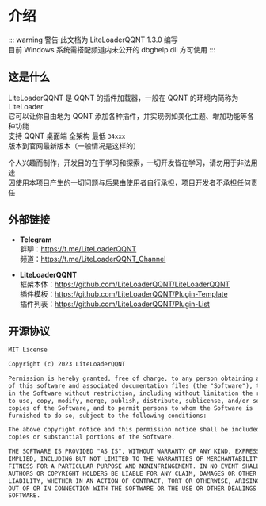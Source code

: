 # 介绍

::: warning 警告
此文档为 LiteLoaderQQNT 1.3.0 编写  
目前 Windows 系统需搭配频道内未公开的 dbghelp.dll 方可使用
:::

## 这是什么

LiteLoaderQQNT 是 QQNT 的插件加载器，一般在 QQNT 的环境内简称为 LiteLoader  
它可以让你自由地为 QQNT 添加各种插件，并实现例如美化主题、增加功能等各种功能  
支持 QQNT 桌面端 全架构 最低 `34xxx` 版本到官网最新版本（一般情况是这样的）

个人兴趣而制作，开发目的在于学习和探索，一切开发皆在学习，请勿用于非法用途  
因使用本项目产生的一切问题与后果由使用者自行承担，项目开发者不承担任何责任

## 外部链接

- **Telegram**  
群聊：<https://t.me/LiteLoaderQQNT>  
频道：<https://t.me/LiteLoaderQQNT_Channel>

- **LiteLoaderQQNT**  
框架本体：<https://github.com/LiteLoaderQQNT/LiteLoaderQQNT>  
插件模板：<https://github.com/LiteLoaderQQNT/Plugin-Template>  
插件列表：<https://github.com/LiteLoaderQQNT/Plugin-List>

## 开源协议

```txt
MIT License

Copyright (c) 2023 LiteLoaderQQNT

Permission is hereby granted, free of charge, to any person obtaining a copy
of this software and associated documentation files (the "Software"), to deal
in the Software without restriction, including without limitation the rights
to use, copy, modify, merge, publish, distribute, sublicense, and/or sell
copies of the Software, and to permit persons to whom the Software is
furnished to do so, subject to the following conditions:

The above copyright notice and this permission notice shall be included in all
copies or substantial portions of the Software.

THE SOFTWARE IS PROVIDED "AS IS", WITHOUT WARRANTY OF ANY KIND, EXPRESS OR
IMPLIED, INCLUDING BUT NOT LIMITED TO THE WARRANTIES OF MERCHANTABILITY,
FITNESS FOR A PARTICULAR PURPOSE AND NONINFRINGEMENT. IN NO EVENT SHALL THE
AUTHORS OR COPYRIGHT HOLDERS BE LIABLE FOR ANY CLAIM, DAMAGES OR OTHER
LIABILITY, WHETHER IN AN ACTION OF CONTRACT, TORT OR OTHERWISE, ARISING FROM,
OUT OF OR IN CONNECTION WITH THE SOFTWARE OR THE USE OR OTHER DEALINGS IN THE
SOFTWARE.
```
